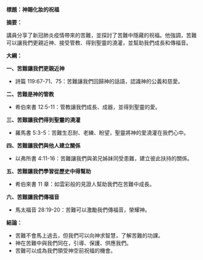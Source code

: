 **標題：神賜化妝的祝福**

**摘要：**

講員分享了新冠肺炎疫情帶來的苦難，並探討了苦難中隱藏的祝福。他強調，苦難可以讓我們更親近神、接受管教、得到聖靈的澆灌，並幫助我們成長和傳福音。

**大綱：**

**一、苦難讓我們更親近神**
* 詩篇 119:67-71、75：苦難讓我們回歸神的話語，認識神的公義和慈愛。

**二、苦難是神的管教**
* 希伯來書 12:5-11：管教讓我們成長、成器，並得到聖靈的愛。

**三、苦難讓我們得到聖靈的澆灌**
* 羅馬書 5:3-5：苦難生忍耐、老練、盼望，聖靈將神的愛澆灌在我們心中。

**四、苦難讓我們與他人建立關係**
* 以弗所書 4:11-16：苦難讓我們與弟兄姊妹同受患難，建立彼此扶持的關係。

**五、苦難讓我們學習從歷史中得幫助**
* 希伯來書 11 章：如雲彩般的見證人幫助我們在苦難中成長。

**六、苦難讓我們傳福音**
* 馬太福音 28:19-20：苦難可以激勵我們傳福音，榮耀神。

**結論：**

* 苦難不會馬上過去，但我們可以向神求智慧，了解苦難的功課。
* 神在苦難中與我們同在，引導、保護、供應我們。
* 苦難可以成為我們領受神空前祝福的機會。